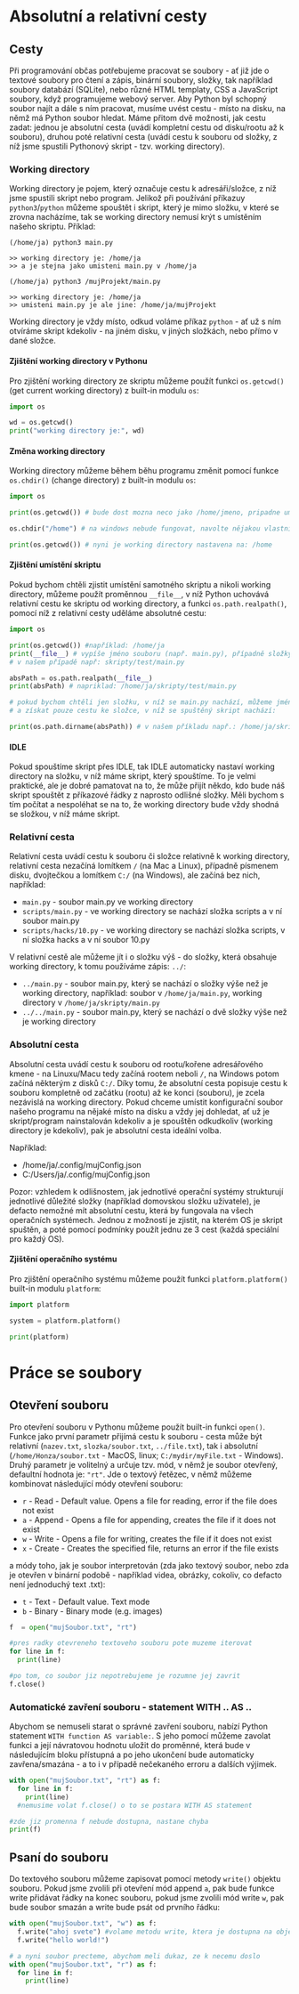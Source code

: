 # Absolutní a relativní cesty

## Cesty

Při programování občas potřebujeme pracovat se soubory - ať již jde o textové soubory pro čtení a zápis, binární soubory, složky, tak například soubory databází (SQLite), nebo různé HTML templaty, CSS a JavaScript soubory, když programujeme webový server.
Aby Python byl schopný soubor najít a dále s ním pracovat, musíme uvést cestu - místo na disku, na němž má Python soubor hledat.
Máme přitom dvě možnosti, jak cestu zadat: jednou je absolutní cesta (uvádí kompletní cestu od disku/rootu až k souboru), druhou poté relativní cesta (uvádí cestu k souboru od složky, z níž jsme spustili Pythonový skript - tzv. working directory).

### Working directory

Working directory je pojem, který označuje cestu k adresáři/složce, z níž jsme spustili skript nebo program.
Jelikož při používání příkazuy `python3`/`python` můžeme spouštět i skript, který je mimo složku, v které se zrovna nacházíme, tak se working directory nemusí krýt s umístěním našeho skriptu.
Příklad:

```
(/home/ja) python3 main.py

>> working directory je: /home/ja
>> a je stejna jako umisteni main.py v /home/ja
```

```
(/home/ja) python3 /mujProjekt/main.py

>> working directory je: /home/ja
>> umisteni main.py je ale jine: /home/ja/mujProjekt
```

Working directory je vždy místo, odkud voláme příkaz `python` - ať už s ním otvíráme skript kdekoliv - na jiném disku, v jiných složkách, nebo přímo v dané složce.

#### Zjištění working directory v Pythonu

Pro zjištění working directory ze skriptu můžeme použít funkci `os.getcwd()` (get current working directory) z built-in modulu `os`:

```python
import os

wd = os.getcwd()
print("working directory je:", wd)
```

#### Změna working directory

Working directory můžeme během běhu programu změnit pomocí funkce `os.chdir()` (change directory) z built-in modulu `os`:

```python
import os

print(os.getcwd()) # bude dost mozna neco jako /home/jmeno, pripadne umisteni, odkud spoustime skript v IDLE

os.chdir("/home") # na windows nebude fungovat, navolte nějakou vlastní cestu, například: `C:/Users`

print(os.getcwd()) # nyni je working directory nastavena na: /home
```

#### Zjištění umístění skriptu

Pokud bychom chtěli zjistit umístění samotného skriptu a nikoli working directory, můžeme použít proměnnou `__file__`, v níž Python uchovává relativní cestu ke skriptu od working directory, a funkci `os.path.realpath()`, pomocí níž z relativní cesty uděláme absolutné cestu:

```python
import os

print(os.getcwd()) #například: /home/ja
print(__file__) # vypíše jméno souboru (např. main.py), případně složky vedoucí k souboru, pokud je soubor mimo working directory
# v našem případě např: skripty/test/main.py

absPath = os.path.realpath(__file__)
print(absPath) # napriklad: /home/ja/skripty/test/main.py

# pokud bychom chtěli jen složku, v níž se main.py nachází, můžeme jméno souboru odstranit pomocí funkce `os.path.dirname()`
# a získat pouze cestu ke složce, v níž se spuštěný skript nachází:

print(os.path.dirname(absPath)) # v našem příkladu např.: /home/ja/skripty/test
```

#### IDLE

Pokud spouštíme skript přes IDLE, tak IDLE automaticky nastaví working directory na složku, v níž máme skript, který spouštíme.
To je velmi praktické, ale je dobré pamatovat na to, že může přijít někdo, kdo bude náš skript spouštět z příkazové řádky z naprosto odlišné složky.
Měli bychom s tím počítat a nespoléhat se na to, že working directory bude vždy shodná se složkou, v níž máme skript.

### Relativní cesta

Relativní cesta uvádí cestu k souboru či složce relativně k working directory, relativní cesta nezačíná lomítkem `/` (na Mac a Linux), případně písmenem disku, dvojtečkou a lomítkem `C:/` (na Windows), ale začíná bez nich, například:

- `main.py` - soubor main.py ve working directory
- `scripts/main.py` - ve working directory se nachází složka scripts a v ní soubor main.py
- `scripts/hacks/10.py` - ve working directory se nachází složka scripts, v ní složka hacks a v ní soubor 10.py

V relativní cestě ale můžeme jít i o složku výš - do složky, která obsahuje working directory, k tomu používáme zápis: `../`:

- `../main.py` - soubor main.py, který se nachází o složky výše než je working directory, například: soubor v `/home/ja/main.py`, working directory v `/home/ja/skripty/main.py`
- `../../main.py` - soubor main.py, který se nachází o dvě složky výše než je working directory

### Absolutní cesta

Absolutní cesta uvádí cestu k souboru od rootu/kořene adresářového kmene - na Linuxu/Macu tedy začíná rootem neboli `/`, na Windows potom začíná některým z disků `C:/`.
Díky tomu, že absolutní cesta popisuje cestu k souboru kompletně od začátku (rootu) až ke konci (souboru), je zcela nezávislá na working directory.
Pokud chceme umístit konfigurační soubor našeho programu na nějaké místo na disku a vždy jej dohledat, ať už je skript/program nainstalován kdekoliv a je spouštěn odkudkoliv (working directory je kdekoliv), pak je absolutní cesta ideální volba.

Například:
- /home/ja/.config/mujConfig.json
- C:/Users/ja/.config/mujConfig.json

Pozor: vzhledem k odlišnostem, jak jednotlivé operační systémy strukturují jednotlivé důležité složky (například domovskou složku uživatele), je defacto nemožné mít absolutní cestu, která by fungovala na všech operačních systémech.
Jednou z možností je zjistit, na kterém OS je skript spuštěn, a poté pomocí podmínky použít jednu ze 3 cest (každá speciální pro každý OS).

#### Zjištění operačního systému

Pro zjištění operačního systému můžeme použít funkci `platform.platform()` built-in modulu `platform`:

```python
import platform

system = platform.platform()

print(platform)
```

# Práce se soubory

## Otevření souboru

Pro otevření souboru v Pythonu můžeme použít built-in funkci `open()`.
Funkce jako první parametr přijímá cestu k souboru - cesta může být relativní (`nazev.txt`, `slozka/soubor.txt`, `../file.txt`), tak i absolutní (`/home/Honza/soubor.txt` - MacOS, linux; `C:/mydir/myFile.txt` - Windows).
Druhý parametr je volitelný a určuje tzv. mód, v němž je soubor otevřený, defaultní hodnota je: `"rt"`.
Jde o textový řetězec, v němž můžeme kombinovat následující módy otevření souboru:

- `r` - Read - Default value. Opens a file for reading, error if the file does not exist
- `a` - Append - Opens a file for appending, creates the file if it does not exist
- `w` - Write - Opens a file for writing, creates the file if it does not exist
- `x` - Create - Creates the specified file, returns an error if the file exists

a módy toho, jak je soubor interpretován (zda jako textový soubor, nebo zda je otevřen v binární podobě - například videa, obrázky, cokoliv, co defacto není jednoduchý text .txt):

- `t` - Text - Default value. Text mode
- `b` - Binary - Binary mode (e.g. images)

```python
f  = open("mujSoubor.txt", "rt")

#pres radky otevreneho textoveho souboru pote muzeme iterovat
for line in f:
  print(line)

#po tom, co soubor jiz nepotrebujeme je rozumne jej zavrit
f.close()
```

### Automatické zavření souboru - statement WITH .. AS ..

Abychom se nemuseli starat o správné zavření souboru, nabízí Python statement `WITH function AS variable:`.
S jeho pomocí můžeme zavolat funkci a její návratovou hodnotu uložit do proměnné, která bude v následujícím bloku přístupná a po jeho ukončení bude automaticky zavřena/smazána - a to i v případě nečekaného erroru a dalších výjimek.

```python
with open("mujSoubor.txt", "rt") as f:
  for line in f:
    print(line)
  #nemusime volat f.close() o to se postara WITH AS statement

#zde jiz promenna f nebude dostupna, nastane chyba
print(f)
```

## Psaní do souboru

Do textového souboru můžeme zapisovat pomocí metody `write()` objektu souboru.
Pokud jsme zvolili při otevření mód append `a`, pak bude funkce write přidávat řádky na konec souboru, pokud jsme zvolili mód write `w`, pak bude soubor smazán a write bude psát od prvního řádku:

```python
with open("mujSoubor.txt", "w") as f:
  f.write("ahoj svete") #volame metodu write, ktera je dostupna na objektu souboru
  f.write("hello world!")

# a nyni soubor precteme, abychom meli dukaz, ze k necemu doslo
with open("mujSoubor.txt", "r") as f:
  for line in f:
    print(line)

```
